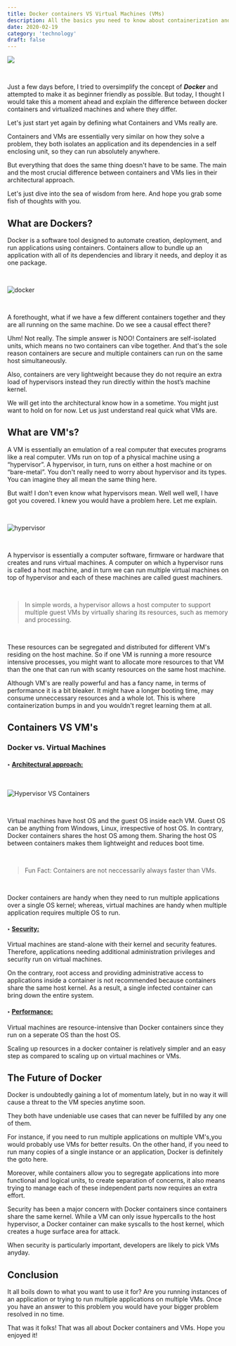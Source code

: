 ```yaml
---
title: Docker containers VS Virtual Machines (VMs)
description: All the basics you need to know about containerization and VMs.
date: 2020-02-19
category: 'technology'
draft: false
---
```


![](./assets/whats-the-diff.jpg)

</br>

Just a few days before, I tried to oversimplify the concept of **_Docker_** and attempted to make it as beginner friendly as possible. But today, I thought I would take this a moment ahead and explain the difference between docker containers and virtualized machines and where they differ.

Let's just start yet again by defining what Containers and VMs really are.

Containers and VMs are essentially very similar on how they solve a problem, they both isolates an application and its dependencies in a self enclosing unit, so they can run absolutely anywhere.

But everything that does the same thing doesn't have to be same. The main and the most crucial difference between containers and VMs lies in their architectural approach.

Let's just dive into the sea of wisdom from here. And hope you grab some fish of thoughts with you.

## What are Dockers?

Docker is a software tool designed to automate creation, deployment, and run applications using containers. Containers allow to bundle up an application with all of its dependencies and library it needs, and deploy it as one package.

</br>

![docker](./assets/docker.png)

</br>

A forethought, what if we have a few different containers together and they are all running on the same machine. Do we see a causal effect there?

Uhm! Not really. The simple answer is NOO! Containers are self-isolated units, which means no two containers can vibe together. And that's the sole reason containers are secure and multiple containers can run on the same host simultaneously.

Also, containers are very lightweight because they do not require an extra load of hypervisors instead they run directly within the host’s machine kernel.

We will get into the architectural know how in a sometime. You might just want to hold on for now. Let us just understand real quick what VMs are.

## What are VM's?

A VM is essentially an emulation of a real computer that executes programs like a real computer. VMs run on top of a physical machine using a “hypervisor”. A hypervisor, in turn, runs on either a host machine or on “bare-metal”. You don't really need to worry about hypervisor and its types. You can imagine they all mean the same thing here.

But wait! I don't even know what hypervisors mean. Well well well, I have got you covered. I knew you would have a problem here. Let me explain.

</br>

![hypervisor](./assets/hypervisor.jpeg)

</br>

A hypervisor is essentially a computer software, firmware or hardware that creates and runs virtual machines. A computer on which a hypervisor runs is called a host machine, and in turn we can run multiple virtual machines on top of hypervisor and each of these machines are called guest machiners.

</br>

> In simple words, a hypervisor allows a host computer to support multiple guest VMs by virtually sharing its resources, such as memory and processing.

</br>

These resources can be segregated and distributed for different VM's residing on the host machine. So if one VM is running a more resource intensive processes, you might want to allocate more resources to that VM than the one that can run with scanty resources on the same host machine.

Although VM's are really powerful and has a fancy name, in terms of performance it is a bit bleaker. It might have a longer booting time, may consume unneccessary resources and a whole lot. This is where containerization bumps in and you wouldn't regret learning them at all.

## Containers VS VM's

### Docker vs. Virtual Machines

#### ‣ <u>Architectural approach:</u>

</br>

![Hypervisor VS Containers](./assets/docker-hypervisor.png)

</br>

Virtual machines have host OS and the guest OS inside each VM. Guest OS can be anything from Windows, Linux, irrespective of host OS. In contrary, Docker containers shares the host OS among them. Sharing the host OS between containers makes them lightweight and reduces boot time.

</br>

> Fun Fact: Containers are not neccessarily always faster than VMs.

</br>

Docker containers are handy when they need to run multiple applications over a single OS kernel; whereas, virtual machines are handy when multiple application requires multiple OS to run.

#### ‣ <u>Security:</u>

Virtual machines are stand-alone with their kernel and security features. Therefore, applications needing additional administration privileges and security run on virtual machines.

On the contrary, root access and providing administrative access to applications inside a container is not recommended because containers share the same host kernel. As a result, a single infected container can bring down the entire system.

#### ‣ <u>Performance:</u>

Virtual machines are resource-intensive than Docker containers since they run on a seperate OS than the host OS.

Scaling up resources in a docker container is relatively simpler and an easy step as compared to scaling up on virtual machines or VMs.

## The Future of Docker

Docker is undoubtedly gaining a lot of momentum lately, but in no way it will cause a threat to the VM species anytime soon.

They both have undeniable use cases that can never be fulfilled by any one of them.

For instance, if you need to run multiple applications on multiple VM's,you would probably use VMs for better results. On the other hand, if you need to run many copies of a single instance or an application, Docker is definitely the goto here.

Moreover, while containers allow you to segregate applications into more functional and logical units, to create separation of concerns, it also means trying to manage each of these independent parts now requires an extra effort.

Security has been a major concern with Docker containers since containers share the same kernel. While a VM can only issue hypercalls to the host hypervisor, a Docker container can make syscalls to the host kernel, which creates a huge surface area for attack.

When security is particularly important, developers are likely to pick VMs anyday.

## Conclusion

It all boils down to what you want to use it for? Are you running instances of an application or trying to run multiple applications on multiple VMs. Once you have an answer to this problem you would have your bigger problem resolved in no time.

That was it folks! That was all about Docker containers and VMs. Hope you enjoyed it!
